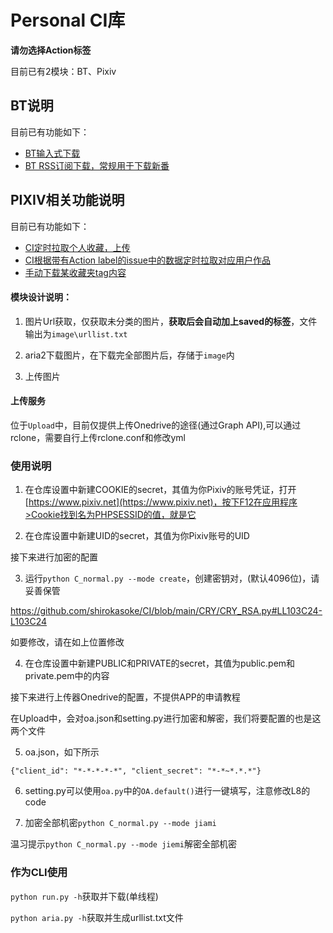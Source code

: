 # Personal CI库

**请勿选择Action标签**

目前已有2模块：BT、Pixiv

## BT说明

目前已有功能如下：

- [BT输入式下载](https://github.com/shirokasoke/CI/blob/main/.github/workflows/BT.yml)
- [BT RSS订阅下载，常规用于下载新番](https://github.com/shirokasoke/CI/blob/main/.github/workflows/BtRSS.yml)


## PIXIV相关功能说明

目前已有功能如下：

- [CI定时拉取个人收藏，上传](https://github.com/shirokasoke/CI/blob/main/.github/workflows/Aria2.yml)
- [CI根据带有Action label的issue中的数据定时拉取对应用户作品](https://github.com/shirokasoke/CI/blob/main/.github/workflows/issue.yml)
- [手动下载某收藏夹tag内容](https://github.com/shirokasoke/CI/blob/main/.github/workflows/input.yml)

#### 模块设计说明：

1. 图片Url获取，仅获取未分类的图片，**获取后会自动加上saved的标签**，文件输出为`image\urllist.txt`

2. aria2下载图片，在下载完全部图片后，存储于`image`内

3. 上传图片

#### 上传服务

位于`Upload`中，目前仅提供上传Onedrive的途径(通过Graph API),可以通过rclone，需要自行上传rclone.conf和修改yml

### 使用说明

1. 在仓库设置中新建COOKIE的secret，其值为你Pixiv的账号凭证，打开[https://www.pixiv.net](https://www.pixiv.net)，按下F12在应用程序>Cookie找到名为PHPSESSID的值，就是它

2. 在仓库设置中新建UID的secret，其值为你Pixiv账号的UID

接下来进行加密的配置

3. 运行`python C_normal.py --mode create`，创建密钥对，(默认4096位)，请妥善保管

https://github.com/shirokasoke/CI/blob/main/CRY/CRY_RSA.py#LL103C24-L103C24

如要修改，请在如上位置修改

4. 在仓库设置中新建PUBLIC和PRIVATE的secret，其值为public.pem和private.pem中的内容

接下来进行上传器Onedrive的配置，不提供APP的申请教程

在Upload中，会对oa.json和setting.py进行加密和解密，我们将要配置的也是这两个文件

5. oa.json，如下所示

`{"client_id": "*-*-*-*-*", "client_secret": "*-*~*.*.*"}`

6. setting.py可以使用`oa.py`中的`OA.default()`进行一键填写，注意修改L8的code

7. 加密全部机密`python C_normal.py --mode jiami`

温习提示`python C_normal.py --mode jiemi`解密全部机密

### 作为CLI使用

`python run.py -h`获取并下载(单线程)

`python aria.py -h`获取并生成urllist.txt文件
